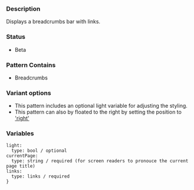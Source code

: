 ### Description
Displays a breadcrumbs bar with links.

### Status
* Beta

### Pattern Contains
* Breadcrumbs

### Variant options
* This pattern includes an optional light variable for adjusting the styling.
* This pattern can also by floated to the right by setting the position to ['right'](./?p=atoms-video-as-floated-right)

### Variables
~~~
light:
  type: bool / optional
currentPage: 
  type: string / required (for screen readers to pronouce the current page title)
links:
  type: links / required
}
~~~
